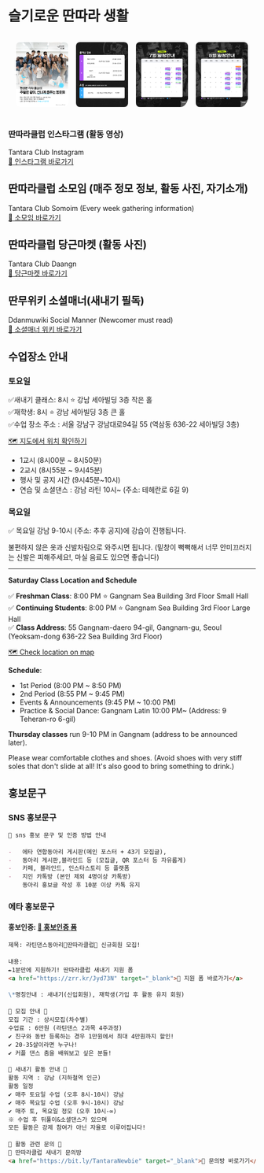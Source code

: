 # 슬기로운 딴따라 생활

<script src="https://cdn.tailwindcss.com"></script>

<script>
  document.addEventListener('DOMContentLoaded', () => {
    document.querySelectorAll('pre').forEach((block) => {
      const button = document.createElement('button');
      button.innerText = 'Copy';
      button.className = 'bg-blue-500 text-white px-2 py-1 rounded absolute top-2 right-2';
      button.style.position = 'absolute';
      button.style.top = '0.5rem';
      button.style.right = '0.5rem';

      button.addEventListener('click', () => {
        const code = block.querySelector('code').innerText;
        navigator.clipboard.writeText(code).then(() => {
          button.innerText = 'Copied!';
          setTimeout(() => (button.innerText = 'Copy'), 2000);
        });
      });

      block.style.position = 'relative';
      block.appendChild(button);
    });
  });
</script>

<div style="display: grid; grid-template-columns: repeat(4, 1fr); gap: 16px; padding: 16px;">
    <div>
        <img src="./assets/poster.png" alt="poster" style="width: 100%; border-radius: 8px;" />
    </div>
    <div>
        <img src="./assets/plan_class.jpg" alt="plan_class" style="width: 100%; border-radius: 8px;" />
    </div>
    <div>
        <img src="./assets/plan_2507.jpg" alt="plan_2507" style="width: 100%; border-radius: 8px;" />
    </div>
    <div>
        <img src="./assets/plan_2508.jpg" alt="plan_2508" style="width: 100%; border-radius: 8px;" />
    </div>
</div>

### 딴따라클럽 인스타그램 (활동 영상)  
Tantara Club Instagram  
<a href="https://www.instagram.com/tantara_official?igsh=MWR4Z3A4cDZrbGd0dQ==" target="_blank">🔗 인스타그램 바로가기</a>

## 딴따라클럽 소모임 (매주 정모 정보, 활동 사진, 자기소개)  
Tantara Club Somoim (Every week gathering information)  
<a href="https://somoim.friendscube.com/g/4815f134-20c6-11ee-91fe-0a372a1b7bbd1" target="_blank">🔗 소모임 바로가기</a>

## 딴따라클럽 당근마켓 (활동 사진)  
Tantara Club Daangn  
<a href="https://www.daangn.com/kr/groups/QdyRNR0j" target="_blank">🔗 당근마켓 바로가기</a>

## 딴무위키 소셜매너(새내기 필독)  
Ddanmuwiki Social Manner (Newcomer must read)  
<a href="https://tantaraclub.pythonanywhere.com/w/%EC%86%8C%EC%85%9C%EB%A7%A4%EB%84%88" target="_blank">🔗 소셜매너 위키 바로가기</a>

## 수업장소 안내

### 토요일

✅새내기 클래스: 8시 ⭐ 강남 세아빌딩 3층 작은 홀  
✅재학생: 8시 ⭐ 강남 세아빌딩 3층 큰 홀  
✅수업 장소 주소 : 서울 강남구 강남대로94길 55 (역삼동 636-22 세아빌딩 3층)  

<a href="http://map.daum.net/link/map/" target="_blank">🗺️ 지도에서 위치 확인하기</a>

- 1교시 (8시00분 ~ 8시50분)
- 2교시 (8시55분 ~ 9시45분)
- 행사 및 공지 시간 (9시45분~10시)
- 연습 및 소셜댄스 : 강남 라틴 10시~ (주소: 테헤란로 6길 9)

### 목요일

✅ 목요일 강남 9-10시 (주소: 추후 공지)에 강습이 진행됩니다.

불편하지 않은 옷과 신발차림으로 와주시면 됩니다.
(밑창이 뻑뻑해서 너무 안미끄러지는 신발은 피해주세요!, 마실 음료도 있으면 좋습니다)

---

**Saturday Class Location and Schedule**

✅ **Freshman Class**: 8:00 PM ⭐ Gangnam Sea Building 3rd Floor Small Hall  
✅ **Continuing Students**: 8:00 PM ⭐ Gangnam Sea Building 3rd Floor Large Hall  
✅ **Class Address**: 55 Gangnam-daero 94-gil, Gangnam-gu, Seoul (Yeoksam-dong 636-22 Sea Building 3rd Floor)

<a href="http://map.daum.net/link/map/" target="_blank">🗺️ Check location on map</a>

**Schedule**:
- 1st Period (8:00 PM ~ 8:50 PM)  
- 2nd Period (8:55 PM ~ 9:45 PM)  
- Events & Announcements (9:45 PM ~ 10:00 PM)  
- Practice & Social Dance: Gangnam Latin 10:00 PM~ (Address: 9 Teheran-ro 6-gil)  

**Thursday classes** run 9-10 PM in Gangnam (address to be announced later).  

Please wear comfortable clothes and shoes.
(Avoid shoes with very stiff soles that don't slide at all! It's also good to bring something to drink.)


## 홍보문구

### SNS 홍보문구

```markdown
🌟 sns 홍보 문구 및 인증 방법 안내

-   에타 연합동아리 게시판(메인 포스터 + 43기 모집글),
-   동아리 게시판,블라인드 등 (모집글, QR 포스터 등 자유롭게)
-   카페, 블라인드, 인스타스토리 등 플랫폼
-   지인 카톡방 (본인 제외 4명이상 카톡방)
    동아리 홍보글 작성 후 10분 이상 카톡 유지
```

### 에타 홍보문구
#### 홍보인증: <a href="https://forms.gle/nBFQ79TvKXrbXyAk8" target="_blank">🔗 홍보인증 폼</a>

```markdown
제목: 라틴댄스동아리💃딴따라클럽🕺 신규회원 모집!

내용:
✒1분만에 지원하기! 딴따라클럽 새내기 지원 폼
<a href="https://zrr.kr/Jyd73N" target="_blank">🔗 지원 폼 바로가기</a>

\*명칭안내 : 새내기(신입회원), 재학생(가입 후 활동 유지 회원)

🌟 모집 안내 🌟
모집 기간 : 상시모집(차수별)
수업료 : 6만원 (라틴댄스 2과목 4주과정)
✔ 친구와 동반 등록하는 경우 1만원에서 최대 4만원까지 할인!
✔ 20-35살이라면 누구나!
✔ 커플 댄스 춤을 배워보고 싶은 분들!

🌟 새내기 활동 안내 🌟
활동 지역 : 강남 (지하철역 인근)
활동 일정
✔ 매주 토요일 수업 (오후 8시-10시) 강남
✔ 매주 목요일 수업 (오후 9시-10시) 강남
✔ 매주 토, 목요일 정모 (오후 10시-∞)
※ 수업 후 뒤풀이&소셜댄스가 있으며
모든 활동은 강제 참여가 아닌 자율로 이루어집니다!

🌟 활동 관련 문의 🌟
💬 딴따라클럽 새내기 문의방
<a href="https://bit.ly/TantaraNewbie" target="_blank">🔗 문의방 바로가기</a>
```
